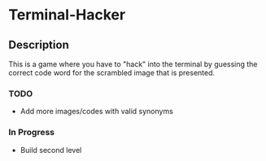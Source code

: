 # Terminal-Hacker

## Description
This is a game where you have to "hack" into the terminal by guessing the correct code word for the scrambled image that is presented.  

### TODO
* Add more images/codes with valid synonyms

### In Progress
* Build second level
